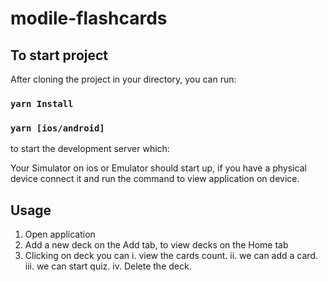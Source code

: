 # modile-flashcards

## To start project

After cloning the project in your directory, you can run:

### `yarn Install`
### `yarn [ios/android]`

to start the development server which:

Your Simulator on ios or Emulator should start up, if you have a physical device connect it and run the command to view application on device.


## Usage

1. Open application
2. Add a new deck on the Add tab, to view decks on the Home tab
3. Clicking on deck you can 
  i. view the cards count.
  ii. we can add a card.
  iii. we can start quiz.
  iv. Delete the deck.
